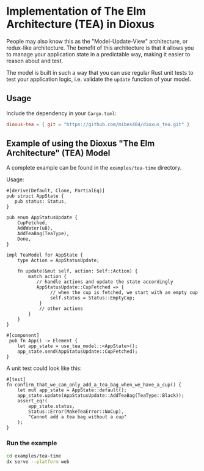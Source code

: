# Implementation of The Elm Architecture (TEA) in Dioxus

People may also know this as the "Model-Update-View" architecture, or redux-like architecture.
The benefit of this architecture is that it allows you to manage your application state in a predictable way,
making it easier to reason about and test.

The model is built in such a way that you can use regular Rust unit tests to test your application logic, i.e. validate
the `update` function of your model.

## Usage

Include the dependency in your `Cargo.toml`:

```toml
dioxus-tea = { git = "https://github.com/mibes404/dioxus_tea.git" }
```

## Example of using the Dioxus "The Elm Architecture" (TEA) Model

A complete example can be found in the `examples/tea-time` directory.

Usage:

```rust, nocompile
#[derive(Default, Clone, PartialEq)]
pub struct AppState {
   pub status: Status,
}

pub enum AppStatusUpdate {
    CupFetched,
    AddWater(u8),
    AddTeaBag(TeaType),
    Done,
}

impl TeaModel for AppState {
    type Action = AppStatusUpdate;

    fn update(&mut self, action: Self::Action) {
        match action {
           // handle actions and update the state accordingly
           AppStatusUpdate::CupFetched => {
                // when the cup is fetched, we start with an empty cup
                self.status = Status::EmptyCup;
            }
            // other actions
        }
    }   
}

#[component]
 pub fn App() -> Element {
    let app_state = use_tea_model::<AppState>();
    app_state.send(AppStatusUpdate::CupFetched);
}
```

A unit test could look like this:

```rust, nocompile
#[test]
fn confirm_that_we_can_only_add_a_tea_bag_when_we_have_a_cup() {
    let mut app_state = AppState::default();
    app_state.update(AppStatusUpdate::AddTeaBag(TeaType::Black));
    assert_eq!(
        app_state.status,
        Status::Error(MakeTeaError::NoCup),
        "Cannot add a tea bag without a cup"
    );
}
```

### Run the example

```bash
cd examples/tea-time
dx serve --platform web
```